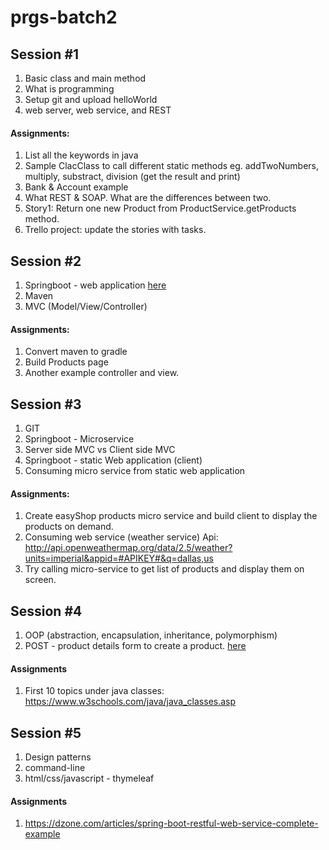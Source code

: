# prgs-batch2

## Session #1
  1. Basic class and main method
  2. What is programming
  3. Setup git and upload helloWorld
  4. web server, web service, and REST
  
  #### Assignments:
  1. List all the keywords in java
  2. Sample ClacClass to call different static methods eg.  addTwoNumbers, multiply, substract, division (get the result and print)
  3. Bank & Account example
  4. What REST & SOAP. What are the differences between two.
  5. Story1: Return one new Product from ProductService.getProducts method.
  6. Trello project: update the stories with tasks.

## Session #2
1. Springboot - web application [here](https://spring.io/guides/gs/serving-web-content/)
2. Maven
3. MVC (Model/View/Controller)

#### Assignments:
1. Convert maven to gradle
2. Build Products page
3. Another example controller and view.


## Session #3
1. GIT
2. Springboot - Microservice
3. Server side MVC vs Client side MVC
4. Springboot - static Web application (client)
5. Consuming micro service from static web application

#### Assignments:
1. Create easyShop products micro service and build client to display the products on demand.
2. Consuming web service (weather service)
  Api: http://api.openweathermap.org/data/2.5/weather?units=imperial&appid=#APIKEY#&q=dallas,us
3. Try calling micro-service to get list of products and display them on screen.
  
## Session #4
1. OOP (abstraction, encapsulation, inheritance, polymorphism)
2. POST - product details form to create a product. [here](https://spring.io/guides/gs/handling-form-submission/)

#### Assignments
1. First 10 topics under java classes: https://www.w3schools.com/java/java_classes.asp

## Session #5
1. Design patterns
2. command-line
3. html/css/javascript - thymeleaf

#### Assignments
1. https://dzone.com/articles/spring-boot-restful-web-service-complete-example
